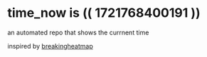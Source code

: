 # time_now is (( 1721768400191 ))

an automated repo that shows the currnent time

inspired by [breakingheatmap](https://github.com/breakingheatmap/breakingheatmap)